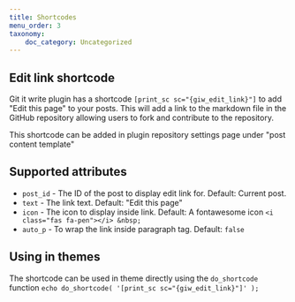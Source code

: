 ```yaml
---
title: Shortcodes
menu_order: 3
taxonomy:
    doc_category: Uncategorized
---
```


## Edit link shortcode

Git it write plugin has a shortcode `[print_sc sc="{giw_edit_link}"]` to add "Edit this page" to your posts. This will add a link to the markdown file in the GitHub repository allowing users to fork and contribute to the repository.

This shortcode can be added in plugin repository settings page under "post content template"

## Supported attributes

* `post_id` - The ID of the post to display edit link for. Default: Current post.
* `text` - The link text. Default: "Edit this page"
* `icon` - The icon to display inside link. Default: A fontawesome icon `<i class="fas fa-pen"></i> &nbsp; `
* `auto_p` - To wrap the link inside paragraph tag. Default: `false`

## Using in themes

The shortcode can be used in theme directly using the `do_shortcode` function `echo do_shortcode( '[print_sc sc="{giw_edit_link}"]' );`